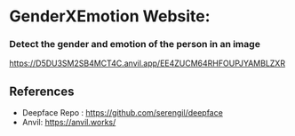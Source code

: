 # **GenderXEmotion Website:**

### Detect the gender and emotion of the person in an image

https://D5DU3SM2SB4MCT4C.anvil.app/EE4ZUCM64RHFOUPJYAMBLZXR


## **References**

- Deepface Repo : https://github.com/serengil/deepface
- Anvil: https://anvil.works/
